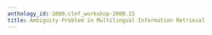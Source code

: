 ```yaml
---
anthology_id: 2000.clef_workshop-2000.15
title: Ambiguity Problem in Multilingual Information Retrieval
---
```

